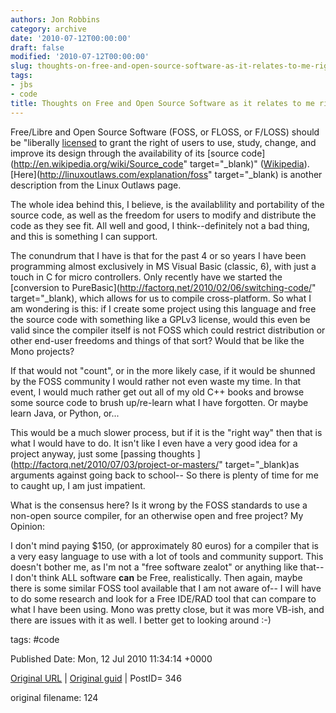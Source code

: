 ```yaml
---
authors: Jon Robbins
category: archive
date: '2010-07-12T00:00:00'
draft: false
modified: '2010-07-12T00:00:00'
slug: thoughts-on-free-and-open-source-software-as-it-relates-to-me-right-now
tags:
- jbs
- code
title: Thoughts on Free and Open Source Software as it relates to me right now
---
```


Free/Libre and Open Source Software (FOSS, or FLOSS, or F/LOSS) should be "liberally <a title="Software licence" href="/wiki/Software_licence">licensed</a> to grant the right of users to use, study, change, and improve its design through the availability of its [source code](http://en.wikipedia.org/wiki/Source_code" target="_blank)"  ([Wikipedia](http://en.wikipedia.org/wiki/Free_and_open_source_software)).  [Here](http://linuxoutlaws.com/explanation/foss" target="_blank) is another description from the Linux Outlaws page.

 The whole idea behind this, I believe, is the availablility and portability of the source code, as well as the freedom for users to modify and distribute the code as they see fit.  All well and good, I think--definitely not a bad thing, and this is something I can support.

 The conundrum that I have is that for the past 4 or so years I have been programming almost exclusively in MS Visual Basic (classic, 6), with just a touch in C for micro controllers.  Only recently have we started the [conversion to PureBasic](http://factorq.net/2010/02/06/switching-code/" target="_blank), which allows for us to compile cross-platform.  So what I am wondering is this: if I create some project using this language and free the source code with something like a GPLv3 license, would this even be valid since the compiler itself is not FOSS which could restrict distribution or other end-user freedoms and things of that sort? Would that be like the Mono projects?

 If that would not "count", or in the more likely case, if it would be shunned by the FOSS community I would rather not even waste my time.  In that event, I would much rather get out all of my old C++ books and browse some source code to brush up/re-learn what I have forgotten.  Or maybe learn Java, or Python, or...

 This would be a much slower process, but if it is the "right way" then that is what I would have to do.   It isn't like I even have a very good idea for a project anyway, just some [passing thoughts ](http://factorq.net/2010/07/03/project-or-masters/" target="_blank)as arguments against going back to school-- So there is plenty of time for me to caught up, I am just impatient.

 What is the consensus here?  Is it wrong by the FOSS standards to use a non-open source compiler, for an otherwise open and free project?  <!--more-->
My Opinion:

 I don't mind paying $150, (or approximately 80 euros) for a compiler that is a very easy language to use with a lot of tools and community support.  This doesn't bother me, as I'm not a "free software zealot" or anything like that--I don't think ALL software <strong>can</strong> be Free, realistically.  Then again, maybe there is some similar FOSS tool available that I am not aware of-- I will have to do some research and look for a Free IDE/RAD tool that can compare to what I have been using.  Mono was pretty close, but it was more VB-ish, and there are issues with it as well.  I better get to looking around :-)

 



tags: #code 


Published Date: Mon, 12 Jul 2010 11:34:14 +0000 

[Original URL](http://factorq.net/2010/07/12/thoughts-on-free-and-open-source-software-as-it-relates-to-me-right-now/) | [Original guid](http://factorq.net/?p=346) | PostID= 346

 original filename: 124